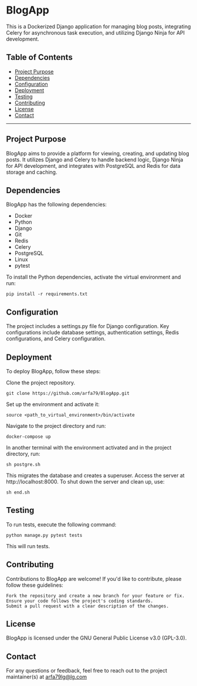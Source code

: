 # BlogApp

This is a Dockerized Django application for managing blog posts, integrating Celery for asynchronous task execution, and utilizing Django Ninja for API development.

## Table of Contents
- [Project Purpose](#project-purpose)
- [Dependencies](#dependencies)
- [Configuration](#configuration)
- [Deployment](#deployment)
- [Testing](#testing)
- [Contributing](#contributing)
- [License](#license)
- [Contact](#contact)

---

## Project Purpose

BlogApp aims to provide a platform for viewing, creating, and updating blog posts. It utilizes Django and Celery to handle backend logic, Django Ninja for API development, and integrates with PostgreSQL and Redis for data storage and caching.
## Dependencies

BlogApp has the following dependencies:
- Docker
- Python
- Django
- Git
- Redis
- Celery
- PostgreSQL
- Linux
- pytest

To install the Python dependencies, activate the virtual environment and run:

    pip install -r requirements.txt

## Configuration

The project includes a settings.py file for Django configuration. Key configurations include database settings, authentication settings, Redis configurations, and Celery configuration.

## Deployment

To deploy BlogApp, follow these steps:

Clone the project repository.

    git clone https://github.com/arfa79/BlogApp.git

Set up the environment and activate it:

    source <path_to_virtual_environment>/bin/activate

Navigate to the project directory and run:

    docker-compose up

In another terminal with the environment activated and in the project directory, run:

    sh postgre.sh

This migrates the database and creates a superuser.
Access the server at http://localhost:8000.
To shut down the server and clean up, use:

    sh end.sh

## Testing

To run tests, execute the following command:

    python manage.py pytest tests

This will run tests.

## Contributing

Contributions to BlogApp are welcome! If you'd like to contribute, please follow these guidelines:

    Fork the repository and create a new branch for your feature or fix.
    Ensure your code follows the project's coding standards.
    Submit a pull request with a clear description of the changes.

## License

BlogApp is licensed under the GNU General Public License v3.0 (GPL-3.0).

## Contact

For any questions or feedback, feel free to reach out to the project maintainer(s) at arfa79lg@lg.com

